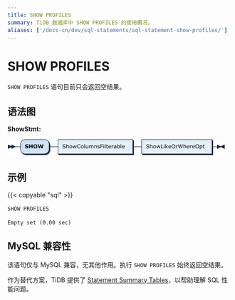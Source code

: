 ```yaml
---
title: SHOW PROFILES
summary: TiDB 数据库中 SHOW PROFILES 的使用概况。
aliases: ['/docs-cn/dev/sql-statements/sql-statement-show-profiles/']
---
```


# SHOW PROFILES

`SHOW PROFILES` 语句目前只会返回空结果。

## 语法图

**ShowStmt:**

![ShowStmt](/media/sqlgram/ShowStmt.png)

## 示例

{{< copyable "sql" >}}

```sql
SHOW PROFILES
```

```
Empty set (0.00 sec)
```

## MySQL 兼容性

该语句仅与 MySQL 兼容，无其他作用。执行 `SHOW PROFILES` 始终返回空结果。

作为替代方案，TiDB 提供了 [Statement Summary Tables](/statement-summary-tables.md)，以帮助理解 SQL 性能问题。